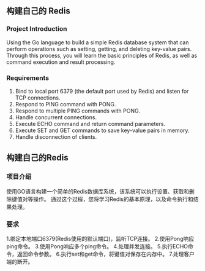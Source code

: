 ## 构建自己的 Redis

### Project Introduction

Using the Go language to build a simple Redis database system that can perform operations such as setting, getting, and deleting key-value pairs. Through this process, you will learn the basic principles of Redis, as well as command execution and result processing.

### Requirements

1.  Bind to local port 6379 (the default port used by Redis) and listen for TCP connections.
2.  Respond to PING command with PONG.
3.  Respond to multiple PING commands with PONG.
4.  Handle concurrent connections.
5.  Execute ECHO command and return command parameters.
6.  Execute SET and GET commands to save key-value pairs in memory.
7.  Handle disconnection of clients.


## 构建自己的Redis

### 项目介绍

使用GO语言构建一个简单的Redis数据库系统，该系统可以执行设置、获取和删除键值对等操作。
通过这个过程，您将学习Redis的基本原理，以及命令执行和结果处理。

### 要求

1.绑定本地端口6379(Redis使用的默认端口)，监听TCP连接。
2.使用Pong响应ping命令。
3.使用Pong响应多个ping命令。
4.处理并发连接。
5.执行ECHO命令，返回命令参数。
6.执行set和get命令，将键值对保存在内存中。
7.处理客户端的断开。